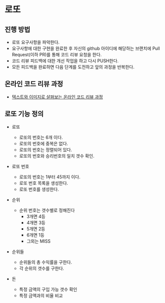 # 로또
## 진행 방법
* 로또 요구사항을 파악한다.
* 요구사항에 대한 구현을 완료한 후 자신의 github 아이디에 해당하는 브랜치에 Pull Request(이하 PR)를 통해 코드 리뷰 요청을 한다.
* 코드 리뷰 피드백에 대한 개선 작업을 하고 다시 PUSH한다.
* 모든 피드백을 완료하면 다음 단계를 도전하고 앞의 과정을 반복한다.

## 온라인 코드 리뷰 과정
* [텍스트와 이미지로 살펴보는 온라인 코드 리뷰 과정](https://github.com/next-step/nextstep-docs/tree/master/codereview)

## 로또 기능 정의
* 로또
    * 로또의 번호는 6개 이다.
    * 로또의 번호에 중복은 없다.
    * 로또의 번호는 정렬되어 있다.
    * 로또의 번호와 승리번호의 일치 갯수 확인.
    

* 로또 번호
    * 로또의 번호는 1부터 45까지 이다.
    * 로또 번호 목록을 생성한다.
    * 로또 번호를 생성한다.

* 순위
    * 순위 번호는 갯수별로 정해진다
      * 3개면 4등
      * 4개면 3등
      * 5개면 2등
      * 6개면 1등
      * 그외는 MISS

* 순위들
    * 순위들의 총 수익률을 구한다.
    * 각 순위의 갯수를 구한다.
    
* 돈
    * 특정 금액의 구입 가능 갯수 확인
    * 특정 금액과의 비율 비교
    
